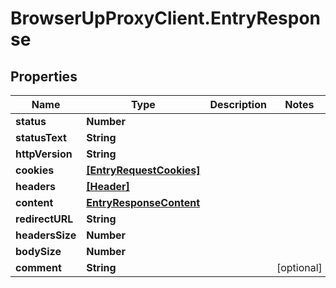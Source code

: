 # BrowserUpProxyClient.EntryResponse

## Properties

Name | Type | Description | Notes
------------ | ------------- | ------------- | -------------
**status** | **Number** |  | 
**statusText** | **String** |  | 
**httpVersion** | **String** |  | 
**cookies** | [**[EntryRequestCookies]**](EntryRequestCookies.md) |  | 
**headers** | [**[Header]**](Header.md) |  | 
**content** | [**EntryResponseContent**](EntryResponseContent.md) |  | 
**redirectURL** | **String** |  | 
**headersSize** | **Number** |  | 
**bodySize** | **Number** |  | 
**comment** | **String** |  | [optional] 


